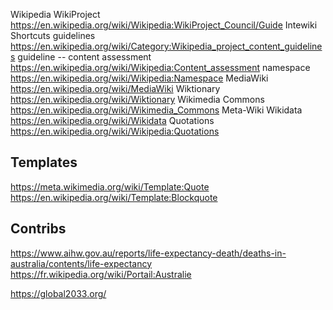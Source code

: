 Wikipedia
WikiProject https://en.wikipedia.org/wiki/Wikipedia:WikiProject_Council/Guide
Intewiki
Shortcuts
guidelines https://en.wikipedia.org/wiki/Category:Wikipedia_project_content_guidelines
guideline -- content assessment https://en.wikipedia.org/wiki/Wikipedia:Content_assessment
namespace https://en.wikipedia.org/wiki/Wikipedia:Namespace
MediaWiki https://en.wikipedia.org/wiki/MediaWiki
Wiktionary https://en.wikipedia.org/wiki/Wiktionary
Wikimedia Commons https://en.wikipedia.org/wiki/Wikimedia_Commons
Meta-Wiki
Wikidata https://en.wikipedia.org/wiki/Wikidata
Quotations https://en.wikipedia.org/wiki/Wikipedia:Quotations


## Templates

https://meta.wikimedia.org/wiki/Template:Quote
https://en.wikipedia.org/wiki/Template:Blockquote


## Contribs
https://www.aihw.gov.au/reports/life-expectancy-death/deaths-in-australia/contents/life-expectancy
https://fr.wikipedia.org/wiki/Portail:Australie


https://global2033.org/
